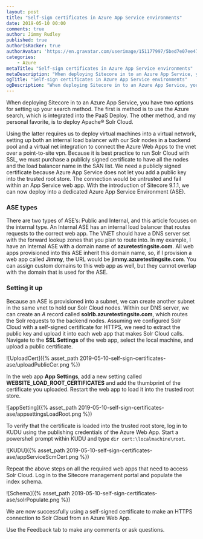 ```yaml
---
layout: post
title: "Self-sign certificates in Azure App Service environments"
date: 2019-05-10 00:00
comments: true
author: Jimmy Rudley
published: true
authorIsRacker: true
authorAvatar: 'https://en.gravatar.com/userimage/151177997/5bed7e07ee47533cbd34b951d463bcb7.jpg'
categories:
    - Azure
metaTitle: "Self-sign certificates in Azure App Service environments"
metaDescription: "When deploying Sitecore in to an Azure App Service, you have two options for setting up your search method."
ogTitle: "Self-sign certificates in Azure App Service environments"
ogDescription: "When deploying Sitecore in to an Azure App Service, you have two options for setting up your search method."
---
```


When deploying Sitecore in to an Azure App Service, you have two options for
setting up your search method. The first is method is to use the Azure search,
which is integrated into the PaaS Deploy. The other method, and my personal
favorite, is to deploy Apache&reg; Solr Cloud.

<!-- more -->

Using the latter requires us to deploy virtual machines into a virtual network,
setting up both an internal load balancer with our Solr nodes in a backend pool
and a virtual net integration to connect the Azure Web Apps to the vnet over a
point-to-site vpn. Because it is best practice to run Solr Cloud with SSL, we
must purchase a publicly signed certificate to have all the nodes and the load
balancer name in the SAN list. We need a publicly signed certificate because
Azure App Service does not let you add a public key into the trusted root store.
The connection would be untrusted and fail within an App Service web app. With
the introduction of Sitecore 9.1.1, we can now deploy into a dedicated Azure App
Service Environment (ASE).

### ASE types

There are two types of ASE’s: Public and Internal, and this article focuses on
the internal type. An Internal ASE has an internal load balancer that routes
requests to the correct web app. The VNET should have a DNS server set with the
forward lookup zones that you plan to route into. In my example, I have an Internal
ASE with a domain name of **azuretestingsite.com**. All web apps provisioned
into this ASE inherit this domain name, so, if I provision a web app called
**Jimmy**, the URL would be **jimmy.azuretestingsite.com**. You can assign
custom domains to this web app as well, but they cannot overlap with the domain
that is used for the ASE.

### Setting it up

Because an ASE is provisioned into a subnet, we can create another subnet in the
same vnet to hold our Solr Cloud nodes. Within our DNS server, we can create an
*A* record called **solrlb.azuretestingsite.com**, which routes the Solr requests
to the backend nodes. Assuming we configured Solr Cloud with a self-signed
certificate for HTTPS, we need to extract the public key and upload it into each
web app that makes Solr Cloud calls. Navigate to the **SSL Settings** of the web
app, select the local machine, and upload a public certificate.

![UploadCert]({% asset_path 2019-05-10-self-sign-certificates-ase/uploadPublicCer.png %})

In the web app **App Settings**, add a new setting called
**WEBSITE\_LOAD\_ROOT\_CERTIFICATES** and add the thumbprint of the certificate
you uploaded. Restart the web app to load it into the trusted root store.

![appSetting]({% asset_path 2019-05-10-self-sign-certificates-ase/appsettingsLoadRoot.png %})

To verify that the certificate is loaded into the trusted root store, log in to
KUDU using the publishing credentials of the Azure Web App. Start a powershell
prompt within KUDU and type ``dir cert:\localmachine\root``.

![KUDU]({% asset_path 2019-05-10-self-sign-certificates-ase/appServiceScmCert.png %})

Repeat the above steps on all the required web apps that need to access Solr
Cloud. Log in to the Sitecore management portal and populate the index schema.

![Schema]({% asset_path 2019-05-10-self-sign-certificates-ase/solrPopulate.png %})

We are now successfully using a self-signed certificate to make an HTTPS
connection to Solr Cloud from an Azure Web App.

Use the Feedback tab to make any comments or ask questions.